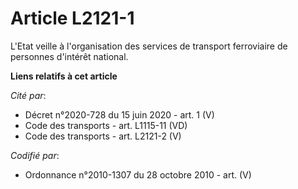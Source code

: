 # Article L2121-1

L'Etat veille à l'organisation des services de transport ferroviaire de personnes d'intérêt national.

**Liens relatifs à cet article**

_Cité par_:

  - Décret n°2020-728 du 15 juin 2020 - art. 1 (V)
  - Code des transports - art. L1115-11 (VD)
  - Code des transports - art. L2121-2 (V)

_Codifié par_:

  - Ordonnance n°2010-1307 du 28 octobre 2010 - art. (V)
